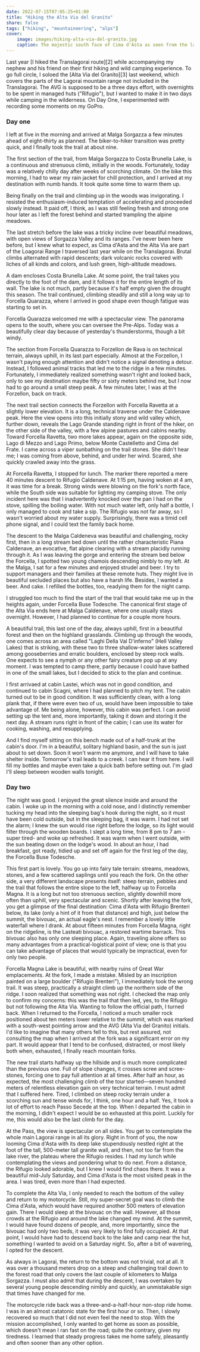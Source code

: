 ```yaml
---
date: 2022-07-15T07:05:25+01:00
title: "Hiking the Alta Via del Granito"
share: false
tags: ["hiking", "mountaineering", "alps"]
cover:
    image: images/hiking-alta-via-del-granito.jpg
    caption: The majestic south face of Cima d'Asta as seen from the lake below, near the Ottone Brentari mountain hut.
---
```


Last year [I hiked the Translagorai route][2] while accompanying my nephew and
his friend on their first hiking and wild camping experience.  To go full
circle, I soloed the [Alta Via del Granito][3] last weekend, which covers the
parts of the Lagorai mountain range not included in the Translagorai. The AVG is
supposed to be a three days effort, with overnights to be spent in managed huts
("Rifugio"), but I wanted to make it in two days while camping in the
wilderness.  On Day One, I experimented with recording some moments on my GoPro.

### Day one
I left at five in the morning and arrived at Malga Sorgazza a few minutes ahead
of eight-thirty as planned. The biker-to-hiker transition was pretty quick, and
I finally took the trail at about nine.

The first section of the trail, from Malga Sorgazza to Costa Brunella Lake, is
a continuous and strenuous climb, initially in the woods. Fortunately, today
was a relatively chilly day after weeks of scorching climate. On the bike this
morning, I had to wear my rain jacket for chill protection, and I arrived at my
destination with numb hands. It took quite some time to warm them up.

Being finally on the trail and climbing up in the woods was invigorating.
I resisted the enthusiasm-induced temptation of accelerating and proceeded
slowly instead. It paid off, I think, as  I was still feeling fresh and strong
one hour later as I left the forest behind and started trampling the alpine
meadows.

The last stretch before the lake was a tricky incline over beautiful meadows,
with open views of Sorgazza Valley and its ranges. I've never been here before,
but I knew what to expect, as Cima d'Asta and the Alta Via are part of the
Loagorai Range I traversed last year while on the Translagorai. Brutal climbs
alternated with rapid descents; dark volcanic rocks covered with liches of all
kinds and colors, and lush green, high-altitude meadows.

A dam encloses Costa Brunella Lake. At some point, the trail takes you directly
to the foot of the dam, and it follows it for the entire length of its wall.
The lake is not much, partly because it's half empty given the drought this
season. The trail continued, climbing steadily and still a long way up to
Forcella Quarazza, where I arrived in good shape even though fatigue was
starting to set in.

Forcella Quarazza welcomed me with a spectacular view. The panorama opens to
the south, where you can oversee the Pre-Alps. Today was a beautifully clear
day because of yesterday's thunderstorms, though a bit windy.

The section from Forcella Quarazza to Forzellon de Rava is on technical
terrain, always uphill, in its last part especially. Almost at the Forzellon,
I wasn't paying enough attention and didn't notice a signal denoting a detour.
Instead, I followed animal tracks that led me to the ridge in a few minutes.
Fortunately, I immediately realized something wasn't right and looked back,
only to see my destination maybe fifty or sixty meters behind me, but I now had
to go around a small steep peak. A few minutes later, I was at the Forzellon,
back on track.

The next trail section connects the Forzellon with Forcella Ravetta at
a slightly lower elevation. It is a long, technical traverse under the
Caldenave peak. Here the view opens into this initially stony and wild valley
which, further down, reveals the Lago Grande standing right in front of the
hiker, on the other side of the valley, with a few alpine pastures and cabins
nearby. Toward Forcella Ravetta, two more lakes appear, again on the opposite
side, Lago di Mezzo and Lago Primo, below Monte Castelletto and Cima del Frate.
I came across a viper sunbathing on the trail stones. She didn't hear me; I was
coming from above, behind, and under her wind. Scared, she quickly crawled away
into the grass.

At Forcella Ravetta, I stopped for lunch. The marker there reported a mere 40
minutes descent to Rifugio Caldenave. At 1:15 pm, having woken at 4 am, it was
time for a break. Strong winds were blowing on the fork's north face, while the
South side was suitable for lighting my camping stove. The only incident here
was that I inadvertently knocked over the pan I had on the stove, spilling the
boiling water. With not much water left, only half a bottle, I only managed to
cook and take a sip. The Rifugio was not far away, so I wasn't worried about my
water supply. Surprisingly, there was a timid cell phone signal, and I could
text the family back home. 

The descent to the Malga Caldeneva was beautiful and challenging, rocky first,
then in a long stream bed down until the rather characteristic Piana Caldenave,
an evocative, flat alpine clearing with a stream placidly running through it.
As I was leaving the gorge and entering the stream bed below the Forcella,
I spotted two young chamois descending nimbly to my left. At the Malga, I sat
for a few minutes and enjoyed strudel and beer. I try to support managers and
their families at these remote huts. They might live in beautiful secluded
places but also have a harsh life. Besides, I wanted a beer. And cake.
I refilled the bottles, too, readying them for the night camp.

I struggled too much to find the start of the trail that would take me up in
the heights again, under Forcella Buse Todesche. The canonical first stage of
the Alta Via ends here at Malga Caldenave, where one usually stays overnight.
However, I had planned to continue for a couple more hours.

A beautiful trail, this last one of the day, always uphill, first in
a beautiful forest and then on the highland grasslands. Climbing up through the
woods, one comes across an area called "Laghi Della Val D'inferno" (Hell Valley
Lakes) that is striking, with these two to three shallow-water lakes scattered
among gooseberries and erratic boulders, enclosed by steep rock walls. One
expects to see a nymph or any other fairy creature pop up at any moment. I was
tempted to camp there, partly because I could have bathed in one of the small
lakes, but I decided to stick to the plan and continue. 

I first arrivaed at cabin Lastei, which was not in good condition, and
continued to cabin Scagni, where I had planned to pitch my tent. The cabin
turned out to be in good condition. It was sufficiently clean, with a long
plank that, if there were even two of us, would have been impossible to take
advantage of. Me being alone, however, this cabin was perfect. I can avoid
setting up the tent and, more importantly, taking it down and storing it the
next day. A stream runs right in front of the cabin; I can use its water for
cooking, washing, and resupplying.

And I find myself sitting on this bench made out of a half-trunk at the cabin's
door. I'm in a beautiful, solitary highland basin, and the sun is just about to
set down. Soon it won't warm me anymore, and I will have to take shelter
inside. Tomorrow's trail leads to a creek. I can hear it from here. I will fill
my bottles and maybe even take a quick bath before setting out. I'm glad I'll
sleep between wooden walls tonight.

### Day two
The night was good. I enjoyed the great silence inside and around the cabin. I
woke up in the morning with a cold nose, and I distinctly remember tucking my
head into the sleeping bag's hook during the night, so it must have been cold
outside, but in the sleeping bag, it was warm. I had not set the alarm; I knew
the sun would rise right before the lodge, so its light would filter through the
wooden boards. I slept a long time, from 8 pm to 7 am -super tired- and woke up
refreshed. It was warm when I went outside, with the sun beating down on the
lodge's wood. In about an hour, I had breakfast, got ready, tidied up and set
off again for the first leg of the day, the Forcella Buse Todesche.

This first part is lovely. You go up into fairy tale terrain: streams, meadows,
stones, and a few scattered saplings until you reach the fork. On the other
side, a very different landscape presents itself: steep terrain, pebbles and
the trail that follows the entire slope to the left, halfway up to Forcella
Magna. It is a long but not too strenuous section, slightly downhill more often
than uphill, very spectacular and scenic. Shortly after leaving the fork, you
get a glimpse of the final destination: Cima d'Asta with Rifugio Brenteri
below, its lake (only a hint of it from that distance) and high, just below the
summit, the bivouac, an actual eagle's nest. I remember a lovely little
waterfall where I drank. At about fifteen minutes from Forcella Magna, right on
the ridgeline, is the Lasteati bivouac, a restored wartime barrack. This
bivouac also has only one sleeping place. Again, traveling alone offers so many
advantages from a practical-logistical point of view; one is that you can take
advantage of places that would typically be impractical, even for only two
people.

Forcella Magna Lake is beautiful, with nearby ruins of Great War emplacements.
At the fork, I made a mistake. Misled by an inscription painted on a large
boulder ("Rifugio Brenteri"), I immediately took the wrong trail. It was steep,
practically a straight climb up the northern side of the ridge. I soon realized
that something was not right. I checked the map only to confirm my concerns:
this was the trail that then led, yes, to the Rifugio but not following the
Alta Via. Wanting to follow the official path, I turned back. When I returned
to the Forcella, I noticed a much smaller rock positioned about ten meters
lower relative to the summit, which was marked with a south-west pointing arrow
and the AVG (Alta Via del Granito) initials. I'd like to imagine that many
others fell to this, but rest assured, not consulting the map when I arrived at
the fork was a significant error on my part. It would appear that I tend to be
confused, distracted, or most likely both when, exhausted, I finally reach
mountain forks.

The new trail starts halfway up the hillside and is much more complicated than
the previous one. Full of slope changes, it crosses scree and scree-stones,
forcing one to pay full attention at all times. After half an hour, as
expected, the most challenging climb of the tour started—seven hundred meters
of relentless elevation gain on very technical terrain. I must admit that
I suffered here. Tired, I climbed on steep rocky terrain under a scorching sun
and tense winds for, I think, one hour and a half. Yes, it took a lot of effort
to reach Passo Secede at the top. When I departed the cabin in the morning,
I didn't expect I would be so exhausted at this point. Luckily for me, this
would also be the last climb for the day.

At the Pass, the view is spectacular on all sides. You get to contemplate the
whole main Lagorai range in all its glory. Right in front of you, the now
looming Cima d'Asta with its deep lake stupendously nestled right at the foot
of the tall, 500-meter tall granite wall, and then, not too far from the lake
river, the plateau where the Rifugio resides. I had my lunch while
contemplating the views and pondering what to do next. From a distance, the
Rifugio looked adorable, but I knew I would find chaos there. It was
a beautiful mid-July Saturday, and Cima d'Asta is the most visited peak in the
area. I was tired, even more than I had expected. 

To complete the Alta Via, I only needed to reach the bottom of the valley and
return to my motorcycle. Still, my super-secret goal was to climb the Cima
d'Asta, which would have required another 500 meters of elevation gain. There
I would sleep at the bivouac on the wall. However, all those crowds at the
Rifugio and around the lake changed my mind. At the summit, I would have found
dozens of people, and, more importantly, since the bivouac had only two beds,
it was very likely to find fully occupied. At that point, I would have had to
descend back to the lake and camp near the hut, something I wanted to avoid on
a Saturday night. So, after a bit of wavering, I opted for the descent. 

As always in Lagorai, the return to the bottom was not trivial, not at all. It
was over a thousand meters drop on a steep and challenging trail down to the
forest road that only covers the last couple of kilometers to Malga Sorgazza.
I must also admit that during the descent, I was overtaken by several young
people descending nimbly and quickly, an unmistakable sign that times have
changed for me.

The motorcycle ride back was a three-and-a-half-hour non-stop ride home. I was
in an almost catatonic state for the first hour or so. Then, I slowly recovered
so much that I did not even feel the need to stop. With the mission
accomplished, I only wanted to get home as soon as possible, which doesn't mean
I ran fast on the road; quite the contrary, given my tiredness. I learned that
steady progress takes me home safely, pleasantly and often sooner than any
other option.

